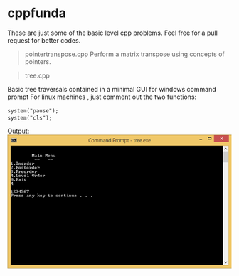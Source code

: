 # cppfunda
These are just some of the basic level cpp problems.
Feel free for a pull request for better codes.

>pointertranspose.cpp
Perform a matrix transpose using concepts of pointers.

>tree.cpp

Basic tree traversals contained in a minimal GUI for windows command prompt
For linux machines , just comment out the two functions:

```
system("pause");
system("cls");
```
Output:
![Tree](Images/tree.PNG)
